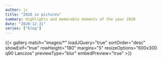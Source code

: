 ```yaml
---
author: jc
title: "2020 in pictures"
summary: Highlights and memorable moments of the year 2020
date: "2020-12-31"
series: ["blog"]
---
```


<!-- ## Moments -->
<!-- This year has been this and that and such tomsonete -->

{{< gallery match="images/*" loadJQuery="true" sortOrder="desc" showExif="true" rowHeight="180" margins="5" resizeOptions="600x300 q90 Lanczos" previewType="blur" embedPreview="true" >}}
